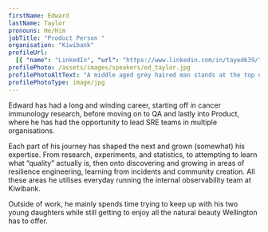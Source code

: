 ```yaml
---
firstName: Edward
lastName: Taylor
pronouns: He/Him
jobTitle: "Product Person "
organisation: "Kiwibank"
profileUrl:
  [{ "name": "LinkedIn", "url": "https://www.linkedin.com/in/tayed639/" }]
profilePhoto: /assets/images/speakers/ed_taylor.jpg
profilePhotoAltText: "A middle aged grey haired man stands at the top of hill in the Zealandia ecosanctuary."
profilePhotoType: image/jpg
---
```


Edward has had a long and winding career, starting off in cancer immunology research, before moving on to QA and lastly into Product, where he has had the opportunity to lead SRE teams in multiple organisations.

Each part of his journey has shaped the next and grown (somewhat) his expertise. From research, experiments, and statistics, to attempting to learn what “quality” actually is, then onto discovering and growing in areas of resilience engineering, learning from incidents and community creation. All these areas he utilises everyday running the internal observability team at Kiwibank.

Outside of work, he mainly spends time trying to keep up with his two young daughters while still getting to enjoy all the natural beauty Wellington has to offer.
